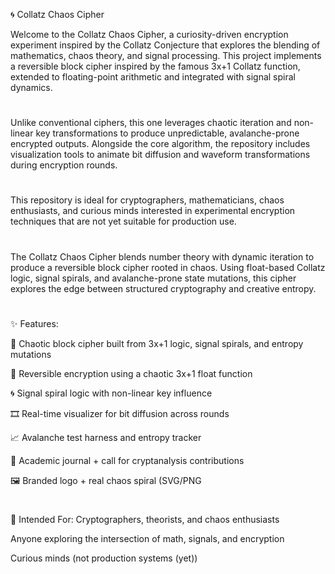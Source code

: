 🌀 Collatz Chaos Cipher

Welcome to the Collatz Chaos Cipher, a curiosity-driven encryption experiment inspired by the Collatz Conjecture that explores the blending of mathematics, chaos theory, and signal processing. This project implements a reversible block cipher inspired by the famous 3x+1 Collatz function, extended to floating-point arithmetic and integrated with signal spiral dynamics.
#
Unlike conventional ciphers, this one leverages chaotic iteration and non-linear key transformations to produce unpredictable, avalanche-prone encrypted outputs. Alongside the core algorithm, the repository includes visualization tools to animate bit diffusion and waveform transformations during encryption rounds.
#
This repository is ideal for cryptographers, mathematicians, chaos enthusiasts, and curious minds interested in experimental encryption techniques that are not yet suitable for production use.
#
The Collatz Chaos Cipher blends number theory with dynamic iteration to produce a reversible block cipher rooted in chaos. Using float-based Collatz logic, signal spirals, and avalanche-prone state mutations, this cipher explores the edge between structured cryptography and creative entropy.
#
#
✨ Features:

🔐 Chaotic block cipher built from 3x+1 logic, signal spirals, and entropy mutations

🔄 Reversible encryption using a chaotic 3x+1 float function

🌀 Signal spiral logic with non-linear key influence

🎞️ Real-time visualizer for bit diffusion across rounds

📈 Avalanche test harness and entropy tracker

🧠 Academic journal + call for cryptanalysis contributions

🖼️ Branded logo + real chaos spiral (SVG/PNG
#
#
🔬 Intended For:
Cryptographers, theorists, and chaos enthusiasts

Anyone exploring the intersection of math, signals, and encryption

Curious minds (not production systems (yet))
#
#

